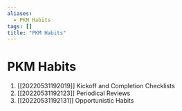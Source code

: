 ```yaml
---
aliases:
  - PKM Habits
tags: []
title: "PKM Habits"
---
```


# PKM Habits

1. [[20220531192019]] Kickoff and Completion Checklists
2. [[20220531192123]] Periodical Reviews
3. [[20220531192131]] Opportunistic Habits